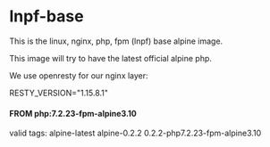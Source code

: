 # lnpf-base
This is the linux, nginx, php, fpm (lnpf) base alpine image.

This image will try to have the latest official alpine php.

We use openresty for our nginx layer:

RESTY_VERSION="1.15.8.1"

#### FROM php:7.2.23-fpm-alpine3.10

valid tags: alpine-latest alpine-0.2.2 0.2.2-php7.2.23-fpm-alpine3.10


